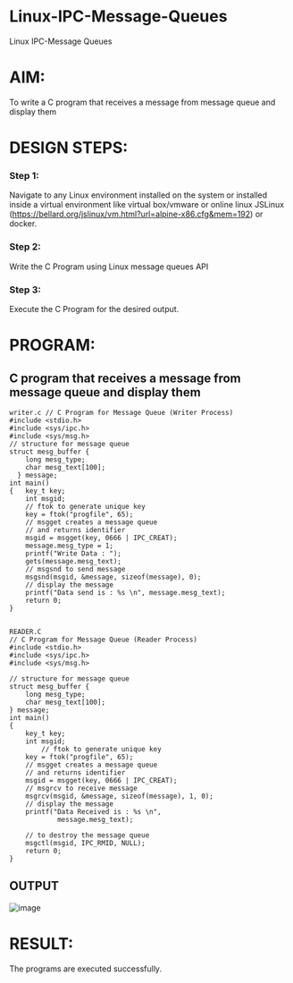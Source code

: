 # Linux-IPC-Message-Queues
Linux IPC-Message Queues

# AIM:
To write a C program that receives a message from message queue and display them

# DESIGN STEPS:

### Step 1:

Navigate to any Linux environment installed on the system or installed inside a virtual environment like virtual box/vmware or online linux JSLinux (https://bellard.org/jslinux/vm.html?url=alpine-x86.cfg&mem=192) or docker.

### Step 2:

Write the C Program using Linux message queues API 

### Step 3:

Execute the C Program for the desired output. 

# PROGRAM:

## C program that receives a message from message queue and display them
```
writer.c // C Program for Message Queue (Writer Process) 
#include <stdio.h>
#include <sys/ipc.h>
#include <sys/msg.h>
// structure for message queue 
struct mesg_buffer { 
    long mesg_type; 
    char mesg_text[100]; 
  } message; 
int main() 
{ 	key_t key; 
    int msgid;
    // ftok to generate unique key 
    key = ftok("progfile", 65); 
    // msgget creates a message queue 
    // and returns identifier 
    msgid = msgget(key, 0666 | IPC_CREAT); 
    message.mesg_type = 1; 
    printf("Write Data : "); 
    gets(message.mesg_text); 
    // msgsnd to send message 
    msgsnd(msgid, &message, sizeof(message), 0); 
    // display the message 
    printf("Data send is : %s \n", message.mesg_text); 
    return 0; 
}


READER.C
// C Program for Message Queue (Reader Process)
#include <stdio.h>
#include <sys/ipc.h>
#include <sys/msg.h>

// structure for message queue
struct mesg_buffer {
	long mesg_type;
	char mesg_text[100];
} message;
int main()
{
	key_t key;
	int msgid;
    	// ftok to generate unique key
	key = ftok("progfile", 65);
	// msgget creates a message queue
	// and returns identifier
	msgid = msgget(key, 0666 | IPC_CREAT);
	// msgrcv to receive message
	msgrcv(msgid, &message, sizeof(message), 1, 0);
	// display the message
	printf("Data Received is : %s \n",
    		message.mesg_text);

    // to destroy the message queue
	msgctl(msgid, IPC_RMID, NULL);
	return 0;
}
```
## OUTPUT
![image](https://github.com/user-attachments/assets/8909e18c-1448-4662-bade-31bc7757ce72)

# RESULT:
The programs are executed successfully.

